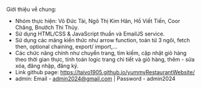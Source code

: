 Giới thiệu về chung:
- Nhóm thực hiện: Võ Đức Tài, Ngô Thị Kim Hân, Hồ Viết Tiến, Coor Chăng, Bnướch Thi Thủy.
- Sử dụng HTML/CSS & JavaScript thuần và EmailJS service.
- Sử dụng các mảng kiến thức như arrow function, toán tử 3 ngôi, fetch then, optional chaining, export/ import,...
- Các chức năng chính như chuyển trang, tìm kiếm, cập nhật giỏ hàng theo thời gian thực,
  tính toán logic trang chi tiết và giỏ hàng, thêm - sửa xóa, đăng nhập, đăng ký.
- Link github page: https://taivo1905.github.io/yummyRestaurantWebsite/
- admin: Email - admin2024@gmail.com | Password - admin2024
